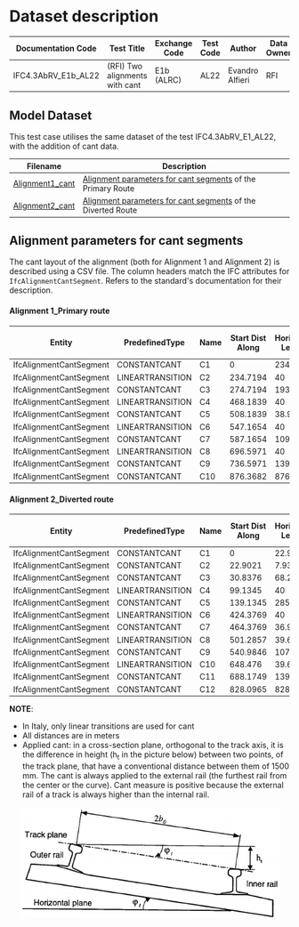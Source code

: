 # Dataset description

| Documentation Code   | Test Title                        | Exchange Code | Test Code | Author          | Data Owner | Version | Date       |
|----------------------|-----------------------------------|---------------|-----------| ----------------|------------|---------|------------|
| IFC4.3AbRV_E1b_AL22  | (RFI) Two alignments with cant    | E1b (ALRC)    | AL22      | Evandro Alfieri | RFI        | 1.0     | DD.MM.YYYY |

## Model Dataset

This test case utilises the same dataset of the test IFC4.3AbRV_E1_AL22, with the addition of cant data.

| Filename                                             | Description                                                                                                         |
|------------------------------------------------------|---------------------------------------------------------------------------------------------------------------------|
| [Alignment1_cant](./Alignment1_cant.csv)             | [Alignment parameters for cant segments](#Alignment-parameters-for-cant-segments) of the Primary Route              |
| [Alignment2_cant](./Alignment2_cant.csv)             | [Alignment parameters for cant segments](#Alignment-parameters-for-cant-segments) of the Diverted Route             |




## Alignment parameters for cant segments

The cant layout of the alignment (both for Alignment 1 and Alignment 2) is described using a CSV file. The column headers match the IFC attributes for `IfcAlignmentCantSegment`. Refers to the standard's documentation for their description.

#### Alignment 1_Primary route

| Entity                  | PredefinedType   | Name | Start Dist Along | Horizontal Length | Start Cant left | End Cant left | Start Cant right | End Cant right |
|-------------------------|------------------|------|------------------|-------------------|-----------------|---------------|------------------|----------------|
| IfcAlignmentCantSegment | CONSTANTCANT     | C1   | 0                | 234.7194          | 0               | 0             | 0                | 0              |
| IfcAlignmentCantSegment | LINEARTRANSITION | C2   | 234.7194         | 40                | 0               | 0             | 0                | 0.06           |
| IfcAlignmentCantSegment | CONSTANTCANT     | C3   | 274.7194         | 193.4645          | 0               | 0             | 0.06             | 0.06           |
| IfcAlignmentCantSegment | LINEARTRANSITION | C4   | 468.1839         | 40                | 0               | 0             | 0.06             | 0              |
| IfcAlignmentCantSegment | CONSTANTCANT     | C5   | 508.1839         | 38.9815           | 0               | 0             | 0                | 0              |
| IfcAlignmentCantSegment | LINEARTRANSITION | C6   | 547.1654         | 40                | 0               | 0.06          | 0                | 0              |
| IfcAlignmentCantSegment | CONSTANTCANT     | C7   | 587.1654         | 109.4317          | 0.06            | 0.06          | 0                | 0              |
| IfcAlignmentCantSegment | LINEARTRANSITION | C8   | 696.5971         | 40                | 0.06            | 0             | 0                | 0              |
| IfcAlignmentCantSegment | CONSTANTCANT     | C9   | 736.5971         | 139.7711          | 0               | 0             | 0                | 0              |
| IfcAlignmentCantSegment | CONSTANTCANT     | C10  | 876.3682         | 876.3682          | 0               | 0             | 0                | 0              |

#### Alignment 2_Diverted route

| Entity                  | PredefinedType   | Name | Start Dist Along | Horizontal Length | Start Cant left | End Cant left | Start Cant right | End Cant right |
|-------------------------|------------------|------|------------------|-------------------|-----------------|---------------|------------------|----------------|
| IfcAlignmentCantSegment | CONSTANTCANT     | C1   | 0                | 22.9021           | 0               | 0             | 0                | 0              |
| IfcAlignmentCantSegment | CONSTANTCANT     | C2   | 22.9021          | 7.9355            | 0               | 0             | 0                | 0              |
| IfcAlignmentCantSegment | CONSTANTCANT     | C3   | 30.8376          | 68.2969           | 0               | 0             | 0                | 0              |
| IfcAlignmentCantSegment | LINEARTRANSITION | C4   | 99.1345          | 40                | 0               | 0             | 0                | 0.01           |
| IfcAlignmentCantSegment | CONSTANTCANT     | C5   | 139.1345         | 285.2424          | 0               | 0             | 0.01             | 0.01           |
| IfcAlignmentCantSegment | LINEARTRANSITION | C6   | 424.3769         | 40                | 0               | 0             | 0.01             | 0              |
| IfcAlignmentCantSegment | CONSTANTCANT     | C7   | 464.3769         | 36.9088           | 0               | 0             | 0                | 0              |
| IfcAlignmentCantSegment | LINEARTRANSITION | C8   | 501.2857         | 39.6989           | 0               | 0.01          | 0                | 0              |
| IfcAlignmentCantSegment | CONSTANTCANT     | C9   | 540.9846         | 107.4914          | 0.01            | 0.01          | 0                | 0              |
| IfcAlignmentCantSegment | LINEARTRANSITION | C10  | 648.476          | 39.6989           | 0.01            | 0             | 0                | 0              |
| IfcAlignmentCantSegment | CONSTANTCANT     | C11  | 688.1749         | 139.9216          | 0               | 0             | 0                | 0              |
| IfcAlignmentCantSegment | CONSTANTCANT     | C12  | 828.0965         | 828.0965          | 0               | 0             | 0                | 0              |

**NOTE**:
- In Italy, only linear transitions are used for cant
- All distances are in meters
- Applied cant: in a cross-section plane, orthogonal to the track axis, it is the difference in height (h<sub>t</sub> in the picture below) between two points, of the track plane, that have a conventional distance between them of 1500 mm. The cant is always applied to the external rail (the furthest rail from the center or the curve). Cant measure is positive because the external rail of a track is always higher than the internal rail.

<p align="center">
    <img src="./Cant-CantAngle.png" height="200"/>
</p>
